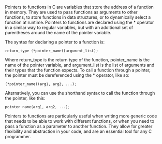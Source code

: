 Pointers to functions in C are variables that store the address of a function in memory. They are used to pass functions as arguments to other functions, to store functions in data structures, or to dynamically select a function at runtime. Pointers to functions are declared using the * operator in a similar way to regular variables, but with an additional set of parentheses around the name of the pointer variable.

The syntax for declaring a pointer to a function is:


<code>return_type (*pointer_name)(argument_list);</code>

Where return_type is the return type of the function, pointer_name is the name of the pointer variable, and argument_list is the list of arguments and their types that the function expects. To call a function through a pointer, the pointer must be dereferenced using the * operator, like so:


<code>(*pointer_name)(arg1, arg2, ...);</code>

Alternatively, you can use the shorthand syntax to call the function through the pointer, like this:


<code>pointer_name(arg1, arg2, ...);</code>

Pointers to functions are particularly useful when writing more generic code that needs to be able to work with different functions, or when you need to pass a function as a parameter to another function. They allow for greater flexibility and abstraction in your code, and are an essential tool for any C programmer.
